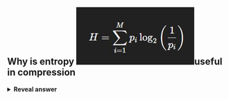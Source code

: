 ## Why is entropy&nbsp;<img src="../../../../../media/paste-7fd3f5172f4ef27fc50182796d5c85556bd4ae8b.jpg">useful in compression
<details>
<summary><b>Reveal answer</b></summary>
It's the theoretical lower limit on how many bits you need, on average, to represent each symbol.<br><br>You can't compress data below its entropy (on average) without losing information!
</details>
